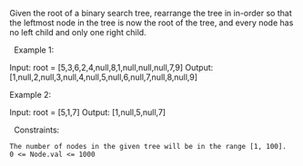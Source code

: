 Given the root of a binary search tree, rearrange the tree in in-order so that the leftmost node in the tree is now the root of the tree, and every node has no left child and only one right child.

 
Example 1:

Input: root = [5,3,6,2,4,null,8,1,null,null,null,7,9]
Output: [1,null,2,null,3,null,4,null,5,null,6,null,7,null,8,null,9]


Example 2:

Input: root = [5,1,7]
Output: [1,null,5,null,7]


 
Constraints:


	The number of nodes in the given tree will be in the range [1, 100].
	0 <= Node.val <= 1000

